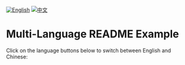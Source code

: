 [![English](https://img.shields.io/badge/English-README-blue)](english_readme.md)
[![中文](https://img.shields.io/badge/中文-README-blue)](chinese_readme.md)

# Multi-Language README Example

Click on the language buttons below to switch between English and Chinese:


